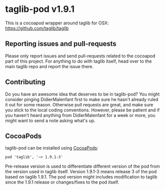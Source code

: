 # taglib-pod v1.9.1
This is a cocoapod wrapper around taglib for OSX: https://github.com/taglib/taglib

## Reporting issues and pull-requests
Please only report issues and send pull-requests related to the cocoapod part of this project. For anything to do with taglib itself, head over to the main taglib repo and report the issue there.

## Contributing
Do you have an awesome idea that deserves to be in taglib-pod?  You might consider pinging DidierMalenfant first to make sure he hasn't already ruled it out for some reason.  Otherwise pull requests are great, and make sure you stick to the local coding conventions.  However, please be patient and if you haven't heard anything from DidierMalenfant for a week or more, you might want to send a note asking what's up.

## CocoaPods

taglib-pod can be installed using [CocoaPods](http://cocoapods.org/):
```
pod 'taglib', '~> 1.9.1-3'
````
Pre-release version is used to differentiate different version of the pod from the version used in taglib itself. Version 1.9.1-3 means release 3 of the pod based on taglib 1.9.1. The pod version might includes modification to taglib since the 1.9.1 release or changes/fixes to the pod itself.
